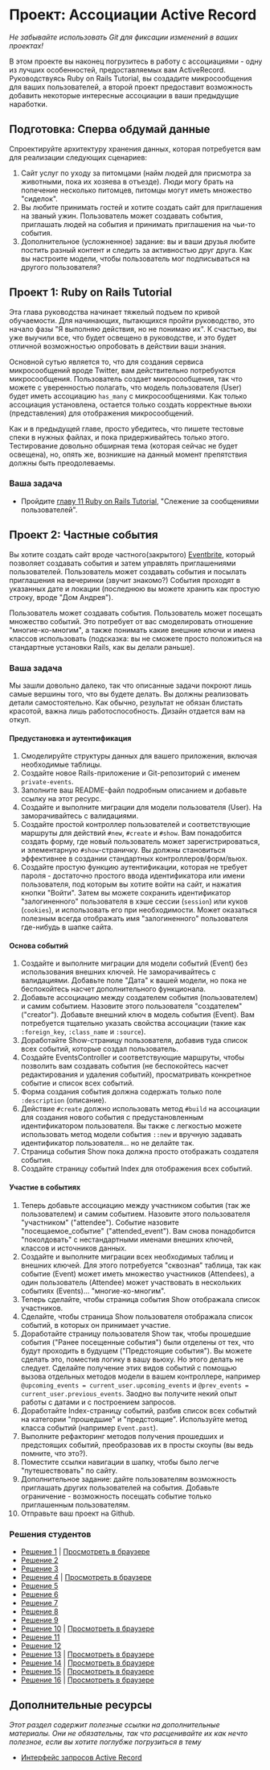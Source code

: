# Проект: Ассоциации Active Record
<!-- *Ориентировочное время выполнения: 6-10 часов* -->

*Не забывайте использовать Git для фиксации изменений в ваших проектах!*

В этом проекте вы наконец погрузитесь в работу с ассоциациями - одну из лучших особенностей, предоставляемых вам ActiveRecord. Руководствуясь Ruby on Rails Tutorial, вы создадите микросообщения для ваших пользователей, а второй проект предоставит возможность добавить некоторые интересные ассоциации в ваши предыдущие наработки.

## Подготовка: Сперва обдумай данные

Спроектируйте архитектуру хранения данных, которая потребуется вам для реализации следующих сценариев:

1. Сайт услуг по уходу за питомцами (найм людей для присмотра за животными, пока их хозяева в отъезде). Люди могу брать на попечение несколько питомцев, питомцы могут иметь множество "сиделок".
2. Вы любите принимать гостей и хотите создать сайт для приглашения на званый ужин. Пользователь может создавать события, приглашать людей на события и принимать приглашения на чьи-то события.
3. Дополнительное (усложненное) задание: вы и ваши друзья любите постить разный контент и следить за активностью друг друга. Как вы настроите модели, чтобы пользователь мог подписываться на другого пользователя?

## Проект 1: Ruby on Rails Tutorial

Эта глава руководства начинает тяжелый подъем по кривой обучаемости. Для начинающих, пытающихся пройти руководство, это начало фазы "Я выполняю действия, но не понимаю их". К счастью, вы уже выучили все, что будет освещено в руководстве, и это будет отличной возможностью опробовать в действии ваши знания.

Основной сутью является то, что для создания сервиса микросообщений вроде Twitter, вам действительно потребуются микросообщения. Пользователь создает микросообщения, так что можете с уверенностью полагать, что модель пользователя (User) будет иметь ассоциацию `has_many` с микросообщениями. Как только ассоциация установлена, остается только создать корректные вьюхи (представления) для отображения микросообщений.

Как и в предыдущей главе, просто убедитесь, что пишете тестовые спеки в нужных файлах, и пока придерживайтесь только этого. Тестирование довольно обширная тема (которая сейчас не будет освещена), но, опять же, возникшие на данный момент препятствия должны быть преодолеваемы.

### Ваша задача

* Пройдите [главу 11 Ruby on Rails Tutorial](http://rails.method.kz/slezhenie_za_soobscheniyami_polzovatelei/README.html), "Слежение за сообщениями пользователей".

## Проект 2: Частные события

Вы хотите создать сайт вроде частного(закрытого) [Eventbrite](http://www.eventbrite.com), который позволяет создавать события и затем управлять приглашениями пользователей. Пользователь может создавать события и посылать приглашения на вечеринки (звучит знакомо?) События проходят в указанных дате и локации (последнюю вы можете хранить как простую строку, вроде "Дом Андрея").

Пользователь может создавать события. Пользователь может посещать множество событий. Это потребует от вас смоделировать отношение "многие-ко-многим", а также понимать какие внешние ключи и имена классов использовать (подсказка: вы не сможете просто положиться на стандартные установки Rails, как вы делали раньше).

### Ваша задача

Мы зашли довольно далеко, так что описанные задачи покроют лишь самые вершины того, что вы будете делать. Вы должны реализовать детали самостоятельно. Как обычно, результат не обязан блистать красотой, важна лишь работоспособность. Дизайн отдается вам на откуп.

#### Предустановка и аутентификация

1. Смоделируйте структуры данных для вашего приложения, включая необходимые таблицы.
2. Создайте новое Rails-приложение и Git-репозиторий с именем `private-events`.
3. Заполните ваш README-файл подробным описанием и добавьте ссылку на этот ресурс.
4. Создайте и выполните миграции для модели пользователя (User). На заморачивайтесь с валидациями.
5. Создайте простой контроллер пользователей и соответствующие маршруты для действий `#new`, `#create` и `#show`. Вам понадобится создать форму, где новый пользователь может зарегистрироваться, и элементарную `#show`-страничку. Вы должны становиться эффективнее в создании стандартных контроллеров/форм/вьюх.
6. Создайте простую функцию аутентификации, которая не требует пароля - достаточно простого ввода идентификатора или имени пользователя, под которым вы хотите войти на сайт, и нажатия кнопки "Войти". Затем вы можете сохранить идентификатор "залогиненного" пользователя в хэше сессии (`session`) или куков (`cookies`), и использовать его при необходимости. Может оказаться полезным всегда отображать имя "залогиненного" пользователя где-нибудь в шапке сайта.

#### Основа событий

1. Создайте и выполните миграции для модели событий (Event) без использования внешних ключей. Не заморачивайтесь с валидациями. Добавьте поле "Дата" к вашей модели, но пока не беспокойтесь насчет дополнительного функционала.
2. Добавьте ассоциацию между создателем события (пользователем) и самим событием. Назовите этого пользователя "создателем" ("creator"). Добавьте внешний ключ в модель события (Event). Вам потребуется тщательно указать свойства ассоциации (такие как `:foreign_key`, `:class_name` и `:source`).
3. Доработайте Show-страницу пользователя, добавив туда список всех событий, которые создал пользователь.
4. Создайте EventsController и соответствующие маршруты, чтобы позволить вам создавать события (не беспокойтесь насчет редактирования и удаления событий), просматривать конкретное событие и список всех событий.
5. Форма создания события должна содержать только поле `:description` (описание).
6. Действие `#create` должно использовать метод `#build` на ассоциации для создания нового события с предустановленным идентификатором пользователя. Вы также с легкостью можете использовать метод модели события `::new` и вручную задавать идентификатор пользователя... но не делайте так.
7. Страница события Show пока должна просто отображать создателя события.
8. Создайте страницу событий Index для отображения всех событий.

#### Участие в событиях

1. Теперь добавьте ассоциацию между участником события (так же пользователем) и самим событием. Назовите этого пользователя "участником" ("attendee"). Событие назовите "посещаемое_событие" ("attended_event"). Вам снова понадобится "поколдовать" с нестандартными именами внешних ключей, классов и источников данных.
2. Создайте и выполните миграции всех необходимых таблиц и внешних ключей. Для этого потребуется "сквозная" таблица, так как событие (Event) может иметь множество участников (Attendees), а один пользователь (Attendee) может участвовать в нескольких событиях (Events)... "многие-ко-многим".
3. Теперь сделайте, чтобы страница события Show отображала список участников.
4. Сделайте, чтобы страница Show пользователя отображала список событий, в которых он принимает участие.
5. Доработайте страницу пользователя Show так, чтобы прошедшие события ("Ранее посещенные события") были отделены от тех, что будут проходить в будущем ("Предстоящие события"). Вы можете сделать это, поместив логику в вашу вьюху. Но этого делать не следует. Сделайте получение этих видов событий с помощью вызова отдельных методов модели в вашем контроллере, например `@upcoming_events = current_user.upcoming_events` и `@prev_events = current_user.previous_events`. Заодно вы получите некий опыт работы с датами и с построением запросов.
6. Доработайте Index-страницу событий, разбив список всех событий на категории "прошедшие" и "предстоящие". Используйте метод класса событий (например `Event.past`).
7. Выполните рефакторинг методов получения прошедших и предстоящих событий, преобразовав их в просты скоупы (вы ведь помните, что это?).
8. Поместите ссылки навигации в шапку, чтобы было легче "путешествовать" по сайту.
9. Дополнительное задание: дайте пользователям возможность приглашать других пользователей на события. Добавьте ограничение - возможность посещать событие только приглашенным пользователям.
10. Отправьте ваш проект на Github.

### Решения студентов

* [Решение 1](https://github.com/Jberczel/private_events) | [Просмотреть в браузере](http://privent.herokuapp.com/)
* [Решение 2](https://github.com/donaldali/odin-rails/tree/master/private-events)
* [Решение 3](https://github.com/tim5046/projectOdin/tree/master/Rails/private-events/private-events)
* [Решение 4](https://github.com/N19270/private-events) | [Просмотреть в браузере](http://private-events.herokuapp.com/)
* [Решение 5](https://github.com/imousterian/OdinProject/tree/master/Project3_EventBrite/private-events)
* [Решение 6](https://github.com/craftykate/odin-project/tree/master/Chapter_04-Advanced_Rails/private_events)
* [Решение 7](https://github.com/thomasjnoe/private-events)
* [Решение 8](https://github.com/viparthasarathy/private-events)
* [Решение 9](https://github.com/Rodic/private-events)
* [Решение 10](https://github.com/viparthasarathy/private-events) | [Просмотреть в браузере](https://fierce-headland-7201.herokuapp.com/)
* [Решение 11](https://github.com/fo0man/private-events)
* [Решение 12](https://github.com/dstodolny/private-events)
* [Решение 13](https://github.com/KevinMulhern/private_events) | [Просмотреть в браузере](https://privateevents.herokuapp.com/)
* [Решение 14](https://github.com/AtActionPark/odin_private_event) | [Просмотреть в браузере](https://afternoon-citadel-2578.herokuapp.com/)
* [Решение 15](https://github.com/antrix1/PrivateEvents) | [Просмотреть в браузере](https://calm-refuge-3455.herokuapp.com/)
* [Решение 16](https://github.com/dchen71/private-events) | [Просмотреть в браузере](http://ronchon-moliere-6251.herokuapp.com/)


## Дополнительные ресурсы

*Этот раздел содержит полезные ссылки на дополнительные материалы. Они не обязательны, так что расценивайте их как нечто полезное, если вы хотите поглубже погрузиться в тему*


* [Интерфейс запросов Active Record](http://rusrails.ru/active-record-query-interface)